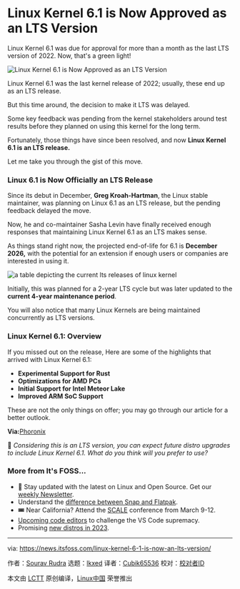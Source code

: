 [#]: subject: "Linux Kernel 6.1 is Now Approved as an LTS Version"
[#]: via: "https://news.itsfoss.com/linux-kernel-6-1-is-now-an-lts-version/"
[#]: author: "Sourav Rudra https://news.itsfoss.com/author/sourav/"
[#]: collector: "lkxed"
[#]: translator: "Cubik65536"
[#]: reviewer: " "
[#]: publisher: " "
[#]: url: " "

Linux Kernel 6.1 is Now Approved as an LTS Version
======

Linux Kernel 6.1 was due for approval for more than a month as the last LTS version of 2022. Now, that's a green light!

![Linux Kernel 6.1 is Now Approved as an LTS Version][1]

Linux Kernel 6.1 was the last kernel release of 2022; usually, these end up as an LTS release.

But this time around, the decision to make it LTS was delayed.

Some key feedback was pending from the kernel stakeholders around test results before they planned on using this kernel for the long term.

Fortunately, those things have since been resolved, and now **Linux Kernel 6.1 is an LTS release.**

Let me take you through the gist of this move.

### Linux 6.1 is Now Officially an LTS Release

Since its debut in December, **Greg Kroah-Hartman**, the Linux stable maintainer, was planning on Linux 6.1 as an LTS release, but the pending feedback delayed the move.

Now, he and co-maintainer Sasha Levin have finally received enough responses that maintaining Linux Kernel 6.1 as an LTS makes sense.

As things stand right now, the projected end-of-life for 6.1 is **December 2026,** with the potential for an extension if enough users or companies are interested in using it.

![a table depicting the current lts releases of linux kernel][2]

Initially, this was planned for a 2-year LTS cycle but was later updated to the **current 4-year maintenance period**.

You will also notice that many Linux Kernels are being maintained concurrently as LTS versions.

### Linux Kernel 6.1: Overview

If you missed out on the release, Here are some of the highlights that arrived with Linux Kernel 6.1:

- **Experimental Support for Rust**
- **Optimizations for AMD PCs**
- **Initial Support for Intel Meteor Lake**
- **Improved ARM SoC Support**

These are not the only things on offer; you may go through our article for a better outlook.

**Via:**[Phoronix][3]

💬 _Considering this is an LTS version, you can expect future distro upgrades to include Linux Kernel 6.1. What do you think will you prefer to use?_

### More from It's FOSS...

- 📩 Stay updated with the latest on Linux and Open Source. Get our [weekly Newsletter][4].
- Understand the [difference between Snap and Flatpak][5].
- 🎟️ Near California? Attend the [SCALE][6] conference from March 9-12.
- [Upcoming code editors][7] to challenge the VS Code supremacy.
- Promising [new distros in 2023][8].

--------------------------------------------------------------------------------

via: https://news.itsfoss.com/linux-kernel-6-1-is-now-an-lts-version/

作者：[Sourav Rudra][a]
选题：[lkxed][b]
译者：[Cubik65536](https://github.com/Cubik65536)
校对：[校对者ID](https://github.com/校对者ID)

本文由 [LCTT](https://github.com/LCTT/TranslateProject) 原创编译，[Linux中国](https://linux.cn/) 荣誉推出

[a]: https://news.itsfoss.com/author/sourav/
[b]: https://github.com/lkxed/
[1]: https://news.itsfoss.com/content/images/size/w2000/2023/02/linux-6-1-to-be-lts.png
[2]: https://news.itsfoss.com/content/images/2023/02/Linux_Kernel_LTS.jpg
[3]: https://www.phoronix.com/news/Linux-6.1-LTS-Official
[4]: https://itsfoss.com/signup/
[5]: https://itsfoss.com/flatpak-vs-snap/
[6]: https://www.socallinuxexpo.org/scale/20x
[7]: https://news.itsfoss.com/upcoming-code-editors/
[8]: https://news.itsfoss.com/new-distros-2023/
